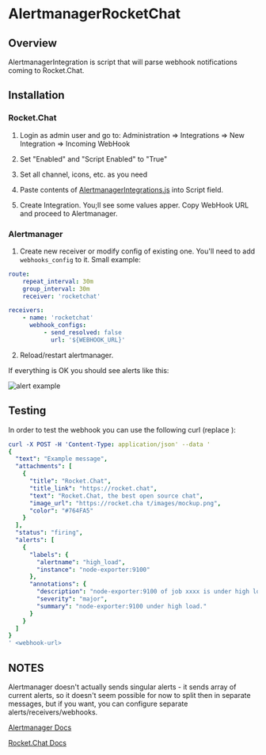 # AlertmanagerRocketChat

## Overview
AlertmanagerIntegration is script that will parse webhook notifications coming to Rocket.Chat.

## Installation

### Rocket.Chat

1) Login as admin user and go to: Administration => Integrations => New Integration => Incoming WebHook

2) Set "Enabled" and "Script Enabled" to "True"

3) Set all channel, icons, etc. as you need

3) Paste contents of [AlertmanagerIntegrations.js](https://github.com/pavel-kazhavets/AlertmanagerRocketChat/blob/master/AlertmanagerIntegration.js) into Script field.

4) Create Integration. You;ll see some values apper. Copy WebHook URL and proceed to Alertmanager.

### Alertmanager

1) Create new receiver or modify config of existing one. You'll need to add `webhooks_config` to it. Small example:

```yaml
route:
    repeat_interval: 30m
    group_interval: 30m
    receiver: 'rocketchat'

receivers:
    - name: 'rocketchat'
      webhook_configs:
          - send_resolved: false
            url: '${WEBHOOK_URL}'
```

2) Reload/restart alertmanager.

If everything is OK you should see alerts like this:

![alert example](https://i.imgur.com/RSlTSa5.png)

## Testing

In order to test the webhook you can use the following curl (replace <webhook-url>):

```yaml
curl -X POST -H 'Content-Type: application/json' --data '
{
  "text": "Example message",
  "attachments": [
    {
      "title": "Rocket.Chat",
      "title_link": "https://rocket.chat",
      "text": "Rocket.Chat, the best open source chat",
      "image_url": "https://rocket.cha t/images/mockup.png",
      "color": "#764FA5"
    }
  ],
  "status": "firing",
  "alerts": [
    {
      "labels": {
        "alertname": "high_load",
        "instance": "node-exporter:9100"
      },
      "annotations": {
        "description": "node-exporter:9100 of job xxxx is under high load.",
        "severity": "major",
        "summary": "node-exporter:9100 under high load."
      }
    }
  ]
}
' <webhook-url>
```

## NOTES

Alertmanager doesn't actually sends singular alerts - it sends array of current alerts, so it doesn't seem possible for now to split then in separate messages, but if you want, you can configure separate alerts/receivers/webhooks.

[Alertmanager Docs](https://prometheus.io/docs/alerting/overview/)

[Rocket.Chat Docs](https://rocket.chat/docs/administrator-guides/integrations/)
